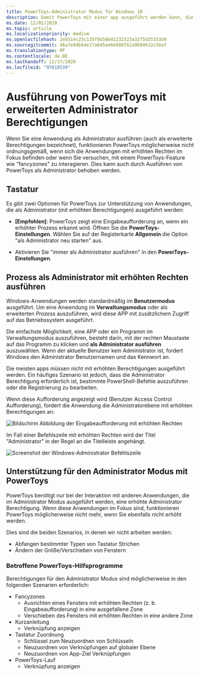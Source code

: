 ```yaml
---
title: PowerToys-Administrator Modus für Windows 10
description: Damit PowerToys mit einer app ausgeführt werden kann, die im Modus mit erhöhten Rechten ausgeführt wird, muss PowerToys ebenfalls im Administrator Modus ausgeführt werden.
ms.date: 12/02/2020
ms.topic: article
ms.localizationpriority: medium
ms.openlocfilehash: 2eb514c25c135f8d58641232523a32f5d35153d4
ms.sourcegitcommit: 46a7e9db64e17a645ee6e888f62a9b04632c56af
ms.translationtype: MT
ms.contentlocale: de-DE
ms.lasthandoff: 12/17/2020
ms.locfileid: "97618539"
---
```

# <a name="powertoys-running-with-administrator-elevated-permissions"></a>Ausführung von PowerToys mit erweiterten Administrator Berechtigungen

Wenn Sie eine Anwendung als Administrator ausführen (auch als erweiterte Berechtigungen bezeichnet), funktionieren PowerToys möglicherweise nicht ordnungsgemäß, wenn sich die Anwendungen mit erhöhten Rechten im Fokus befinden oder wenn Sie versuchen, mit einem PowerToys-Feature wie "fancyzones" zu interagieren. Dies kann auch durch Ausführen von PowerToys als Administrator behoben werden.

## <a name="options"></a>Tastatur

Es gibt zwei Optionen für PowerToys zur Unterstützung von Anwendungen, die als Administrator (mit erhöhten Berechtigungen) ausgeführt werden:

- **[Empfohlen]**: PowerToys zeigt eine Eingabeaufforderung an, wenn ein erhöhter Prozess erkannt wird. Öffnen Sie die **PowerToys-Einstellungen**. Wählen Sie auf der Registerkarte **Allgemein** die Option "als Administrator neu starten" aus.

- Aktivieren Sie "immer als Administrator ausführen" in den **PowerToys-Einstellungen**.

## <a name="run-as-administrator-elevated-processes-explained"></a>Prozess als Administrator mit erhöhten Rechten ausführen

Windows-Anwendungen werden standardmäßig im **Benutzermodus** ausgeführt. Um eine Anwendung im **Verwaltungsmodus** oder als erweiterten *Prozess* auszuführen, wird diese APP mit zusätzlichem Zugriff auf das Betriebssystem ausgeführt.

Die einfachste Möglichkeit, eine APP oder ein Programm im Verwaltungsmodus auszuführen, besteht darin, mit der rechten Maustaste auf das Programm zu klicken und **als Administrator ausführen** auszuwählen. Wenn der aktuelle Benutzer kein Administrator ist, fordert Windows den Administrator Benutzernamen und das Kennwort an.

Die meisten apps müssen nicht mit erhöhten Berechtigungen ausgeführt werden. Ein häufiges Szenario ist jedoch, dass die Administrator Berechtigung erforderlich ist, bestimmte PowerShell-Befehle auszuführen oder die Registrierung zu bearbeiten.

Wenn diese Aufforderung angezeigt wird (Benutzer Access Control Aufforderung), fordert die Anwendung die Administratorebene mit erhöhten Berechtigungen an:

![Bildschirm Abbildung der Eingabeaufforderung mit erhöhten Rechten](../images/pt-admin-prompt.png)

Im Fall einer Befehlszeile mit erhöhten Rechten wird der Titel "Administrator" in der Regel an die Titelleiste angehängt.

![Screenshot der Windows-Administrator Befehlszeile](../images/pt-admin-terminal.png)

## <a name="support-for-admin-mode-with-powertoys"></a>Unterstützung für den Administrator Modus mit PowerToys

PowerToys benötigt nur bei der Interaktion mit anderen Anwendungen, die im Administrator Modus ausgeführt werden, eine erhöhte Administrator Berechtigung. Wenn diese Anwendungen im Fokus sind, funktionieren PowerToys möglicherweise nicht mehr, wenn Sie ebenfalls nicht erhöht werden.

Dies sind die beiden Szenarios, in denen wir nicht arbeiten werden:

- Abfangen bestimmter Typen von Tastatur Strichen
- Ändern der Größe/Verschieben von Fenstern

### <a name="affected-powertoys-utilities"></a>Betroffene PowerToys-Hilfsprogramme

Berechtigungen für den Administrator Modus sind möglicherweise in den folgenden Szenarien erforderlich:

- Fancyzones
  - Ausrichten eines Fensters mit erhöhten Rechten (z. b. Eingabeaufforderung) in eine ausgefallene Zone
  - Verschieben des Fensters mit erhöhten Rechten in eine andere Zone
- Kurzanleitung
  - Verknüpfung anzeigen
- Tastatur Zuordnung
  - Schlüssel zum Neuzuordnen von Schlüsseln
  - Neuzuordnen von Verknüpfungen auf globaler Ebene
  - Neuzuordnen von App-Ziel Verknüpfungen
- PowerToys-Lauf
  - Verknüpfung anzeigen

